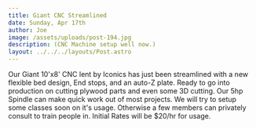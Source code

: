 ```yaml
---
title: Giant CNC Streamlined
date: Sunday, Apr 17th
author: Joe
image: /assets/uploads/post-194.jpg
description: (CNC Machine setup well now.)
layout: ../../../layouts/Post.astro
---
```


Our Giant 10'x8' CNC lent by Iconics has just been streamlined with a new flexible bed design, End stops, and an auto-Z plate.  Ready to go into production on cutting plywood parts and even some 3D cutting.  Our 5hp Spindle can make quick work out of most projects.  We will try to setup some classes soon on it's usage.  Otherwise a few members can privately consult to train people in.  Initial Rates will be $20/hr for usage.
